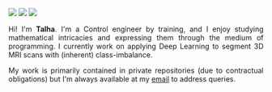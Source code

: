 [<img src="https://img.shields.io/badge/linkedin-%230077B5.svg?&style=for-the-badge&logo=linkedin&logoColor=white" />](https://www.linkedin.com/in/stalhabukhari/)
[<img src="https://img.shields.io/badge/twitter-%230077B5.svg?&style=for-the-badge&logo=twitter&logoColor=white&color=00acee" />](https://twitter.com/stalhabukhari)
[<img src="https://img.shields.io/badge/Scholar-%230077B5.svg?&style=for-the-badge&logo=google-scholar&logoColor=blue&color=white" />](https://scholar.google.com/citations?user=B-lOirkAAAAJ&hl=en)

<p align="justify">
  Hi!
  I'm <b>Talha</b>.
  I'm a Control engineer by training, and I enjoy studying mathematical intricacies and expressing them through the medium of programming.
  I currently work on applying Deep Learning to segment 3D MRI scans with (inherent) class-imbalance.
</p>

<p align="justify">
  My work is primarily contained in private repositories (due to contractual obligations) but I'm always available at my <a href="mailto:syed.bukhari@lums.edu.pk?subject=[GITHELP]">email</a> to address queries.
</p>

<!--
**stalhabukhari/stalhabukhari** is a ✨ _special_ ✨ repository because its `README.md` (this file) appears on your GitHub profile.

Here are some ideas to get you started:

- 🔭 I’m currently working on ...
- 🌱 I’m currently learning ...
- 👯 I’m looking to collaborate on ...
- 🤔 I’m looking for help with ...
- 💬 Ask me about ...
- 📫 How to reach me: ...
- 😄 Pronouns: ...
- ⚡ Fun fact: ...
-->
